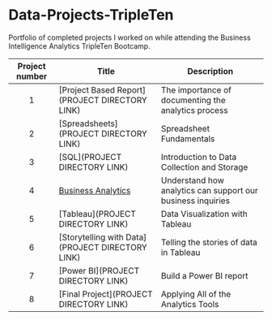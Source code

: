 # Data-Projects-TripleTen
Portfolio of completed projects I worked on while attending the Business Intelligence Analytics TripleTen Bootcamp.

| Project number | Title | Description |
| :-----------: | ----------- |----------- |
| 1 | [Project Based Report](PROJECT DIRECTORY LINK) | The importance of documenting the analytics process |
| 2 | [Spreadsheets](PROJECT DIRECTORY LINK) | Spreadsheet Fundamentals |
| 3 | [SQL](PROJECT DIRECTORY LINK) | Introduction to Data Collection and Storage |
| 4 | [Business Analytics](https://github.com/NBevilacqua18/Data-Projects-TripleTen/tree/ac395f7c70709e88a36c3c04bf3d9b25f4711f45/Business%20Analytics) | Understand how analytics can support our business inquiries |
| 5 | [Tableau](PROJECT DIRECTORY LINK) | Data Visualization with Tableau |
| 6 | [Storytelling with Data](PROJECT DIRECTORY LINK) | Telling the stories of data in Tableau |
| 7 | [Power BI](PROJECT DIRECTORY LINK) | Build a Power BI report |
| 8 | [Final Project](PROJECT DIRECTORY LINK) | Applying All of the Analytics Tools |
